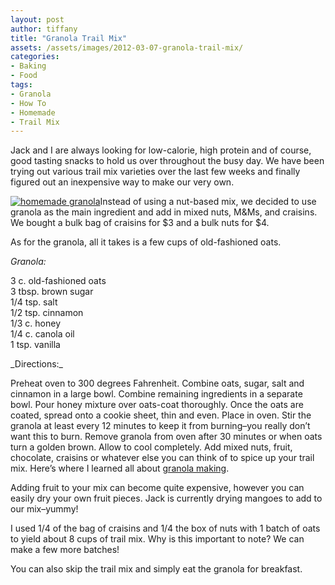 ```yaml
---
layout: post
author: tiffany
title: "Granola Trail Mix"
assets: /assets/images/2012-03-07-granola-trail-mix/
categories: 
- Baking
- Food
tags: 
- Granola
- How To
- Homemade
- Trail Mix
---
```


Jack and I are always looking for low-calorie, high protein and of course, good tasting snacks to hold us over throughout the busy day. We have been trying out various trail mix varieties over the last few weeks and finally figured out an inexpensive way to make our very own.

[![homemade granola](jekyll_uploads/2012/03/homemadegranola-325x488.jpg "homemadegranola")](http://www.sweetpeonies.com/2012/03/granola-trail-mix/homemadegranola/)Instead of using a nut-based mix, we decided to use granola as the main ingredient and add in mixed nuts, M&Ms, and craisins. We bought a bulk bag of craisins for $3 and a bulk nuts for $4\.

As for the granola, all it takes is a few cups of old-fashioned oats.

_Granola:_

3 c. old-fashioned oats  
3 tbsp. brown sugar  
1/4 tsp. salt  
1/2 tsp. cinnamon  
1/3 c. honey  
1/4 c. canola oil  
1 tsp. vanilla

<nbsp>  
<nbsp>  
_Directions:_</nbsp></nbsp>

Preheat oven to 300 degrees Fahrenheit. Combine oats, sugar, salt and cinnamon in a large bowl. Combine remaining ingredients in a separate bowl. Pour honey mixture over oats-coat thoroughly. Once the oats are coated, spread onto a cookie sheet, thin and even. Place in oven. Stir the granola at least every 12 minutes to keep it from burning–you really don’t want this to burn. Remove granola from oven after 30 minutes or when oats turn a golden brown. Allow to cool completely. Add mixed nuts, fruit, chocolate, craisins or whatever else you can think of to spice up your trail mix. Here’s where I learned all about [granola making](http://www.chow.com/food-news/55265/how-to-make-granola/).

Adding fruit to your mix can become quite expensive, however you can easily dry your own fruit pieces. Jack is currently drying mangoes to add to our mix–yummy!

I used 1/4 of the bag of craisins and 1/4 the box of nuts with 1 batch of oats to yield about 8 cups of trail mix. Why is this important to note? We can make a few more batches!

You can also skip the trail mix and simply eat the granola for breakfast.